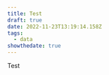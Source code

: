 ```yaml
---
title: Test
draft: true
date: 2022-11-23T13:19:14.158Z
tags:
  - data
showthedate: true
---
```

Test